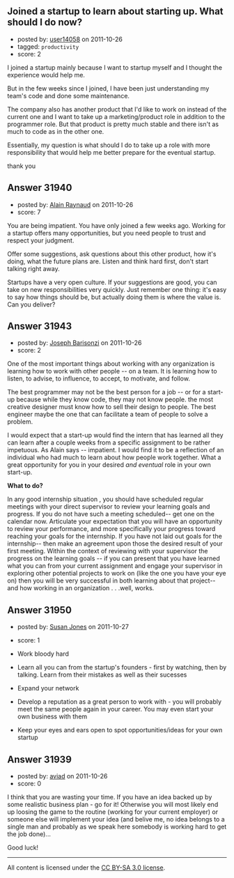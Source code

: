 ## Joined a startup to learn about starting up. What should I do now?

- posted by: [user14058](https://stackexchange.com/users/-1/14058-user14058) on 2011-10-26
- tagged: `productivity`
- score: 2

I joined a startup mainly because I want to startup myself and I thought the experience would help me. 

But in the few weeks since I joined, I have been just understanding my team's code and done some maintenance.

The company also has another product that I'd like to work on instead of the current one and I want to take up a marketing/product role in addition to the programmer role. But that product is pretty much stable and there isn't as much to code as in the other one. 

Essentially, my question is what should I do to take up a role with more responsibility that would help me better prepare for the eventual startup.

thank you


## Answer 31940

- posted by: [Alain Raynaud](https://stackexchange.com/users/-1/502-alain-raynaud) on 2011-10-26
- score: 7

You are being impatient. You have only joined a few weeks ago. Working for a startup offers many opportunities, but you need people to trust and respect your judgment.

Offer some suggestions, ask questions about this other product, how it's doing, what the future plans are. Listen and think hard first, don't start talking right away.

Startups have a very open culture. If your suggestions are good, you can take on new responsibilities very quickly. Just remember one thing: it's easy to say how things should be, but actually doing them is where the value is. Can you deliver?


## Answer 31943

- posted by: [Joseph Barisonzi](https://stackexchange.com/users/-1/8791-joseph-barisonzi) on 2011-10-26
- score: 2

One of the most important things about working with any organization is learning how to work with other people -- on a team. It is learning how to listen, to advise, to influence, to accept, to motivate, and follow. 

The best programmer may not be the best person for a job -- or for a start-up because while they know code, they may not know people. the most creative designer must know how to sell their design to people. The best engineer maybe the one that can facilitate a team of people to solve a problem. 

I would expect that a start-up would find the intern that has learned all they can learn after a couple weeks from a specific assignment to be rather impetuous. As Alain says -- impatient. I would find it to be a reflection of an individual who had much to learn about how people work together. What a great opportunity for you in your desired *and eventual* role in your own start-up. 

**What to do?**
 
In any good internship situation , you should have scheduled regular meetings with your direct supervisor to review your learning goals and progress. If you do not have such a meeting scheduled-- get one on the calendar now. Articulate your expectation that you will have an opportunity to review your performance, and more specifically your progress toward reaching your goals for the internship. If you have not laid out goals for the internship-- then make an agreement upon those the desired result of your first meeting. Within the context of reviewing with your supervisor the progress on the learning goals -- if you can present that you have learned what you can from your current assignment and engage your supervisor in exploring other potential projects to work on (like the one you have your eye on) then you will be very successful in both learning about that project-- and how working in an organization . . .well, works.  


## Answer 31950

- posted by: [Susan Jones](https://stackexchange.com/users/-1/2737-susan-jones) on 2011-10-27
- score: 1

 - Work bloody hard
 - Learn all you can from the startup's founders - first by watching, then by talking. Learn from their mistakes as well as their sucesses
 - Expand your network
 - Develop a reputation as a great person to work with - you will probably meet the same people again in your career. You may even start your own business with them
 - Keep your eyes and ears open to spot opportunities/ideas for your own startup 


## Answer 31939

- posted by: [aviad](https://stackexchange.com/users/-1/9032-aviad) on 2011-10-26
- score: 0

I think that you are wasting your time. If you have an idea backed up by some realistic business plan - go for it! Otherwise you will most likely end up loosing the game to the routine (working for your current employer) or someone else will implement your idea (and belive me, no idea belongs to a single man and probably as we speak here somebody is working hard to get the job done)...

Good luck!



---

All content is licensed under the [CC BY-SA 3.0 license](https://creativecommons.org/licenses/by-sa/3.0/).
